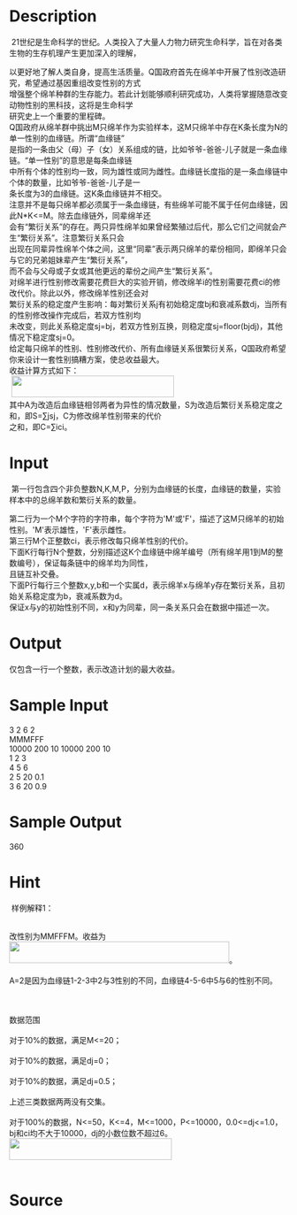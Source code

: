 
# Description

<div class="content"><p> 21世纪是生命科学的世纪。人类投入了大量人力物力研究生命科学，旨在对各类生物的生存机理产生更加深入的理解，</p>
<div>以更好地了解人类自身，提高生活质量。Q国政府首先在绵羊中开展了性别改造研究，希望通过基因重组改变性别的方式</div>
<div>增强整个绵羊种群的生存能力。若此计划能够顺利研究成功，人类将掌握随意改变动物性别的黑科技，这将是生命科学</div>
<div>研究史上一个重要的里程碑。 </div>
<div>Q国政府从绵羊群中挑出M只绵羊作为实验样本，这M只绵羊中存在K条长度为N的单一性别的血缘链。所谓“血缘链”</div>
<div>是指的一条由父（母）子（女）关系组成的链，比如爷爷-爸爸-儿子就是一条血缘链。“单一性别”的意思是每条血缘链</div>
<div>中所有个体的性别均一致，同为雄性或同为雌性。血缘链长度指的是一条血缘链中个体的数量，比如爷爷-爸爸-儿子是一</div>
<div>条长度为3的血缘链。这K条血缘链并不相交。 </div>
<div>注意并不是每只绵羊都必须属于一条血缘链，有些绵羊可能不属于任何血缘链，因此N*K&lt;=M。除去血缘链外，同辈绵羊还</div>
<div>会有“繁衍关系”的存在。两只异性绵羊如果曾经繁殖过后代，那么它们之间就会产生“繁衍关系”。注意繁衍关系只会</div>
<div>出现在同辈异性绵羊个体之间，这里“同辈”表示两只绵羊的辈份相同，即绵羊只会与它的兄弟姐妹辈产生“繁衍关系”，</div>
<div>而不会与父母或子女或其他更远的辈份之间产生“繁衍关系”。 </div>
<div>对绵羊进行性别修改需要花费巨大的实验开销，修改绵羊i的性别需要花费ci的修改代价。除此以外，修改绵羊性别还会对</div>
<div>繁衍关系的稳定度产生影响：每对繁衍关系j有初始稳定度bj和衰减系数dj，当所有的性别修改操作完成后，若双方性别均</div>
<div>未改变，则此关系稳定度sj=bj，若双方性别互换，则稳定度sj=floor(bjdj)，其他情况下稳定度sj=0。 </div>
<div>给定每只绵羊的性别、性别修改代价、所有血缘链关系很繁衍关系，Q国政府希望你来设计一套性别搞糟方案，使总收益最大。</div>
<div>收益计算方式如下： </div>
<div> <img src="/source/bzoj/4067/img/aHR0cHM6Ly9seWRzeS5jb20vSnVkZ2VPbmxpbmUvdXBsb2FkLzIwMTUwNS8xLmJtcA==.bmp" width="294" height="39" alt=""/></div>
<div>其中A为改造后血缘链相邻两者为异性的情况数量，S为改造后繁衍关系稳定度之和，即S=∑jsj，C为修改绵羊性别带来的代价</div>
<div>之和，即C=∑ici。 </div></div>

# Input

<div class="content"><p> 第一行包含四个非负整数N,K,M,P，分别为血缘链的长度，血缘链的数量，实验样本中的总绵羊数和繁衍关系的数量。 </p>
<div>第二行为一个M个字符的字符串，每个字符为&#39;M&#39;或&#39;F&#39;，描述了这M只绵羊的初始性别。&#39;M&#39;表示雄性，&#39;F&#39;表示雌性。 </div>
<div>第三行M个正整数ci，表示修改每只绵羊性别的代价。 </div>
<div>下面K行每行N个整数，分别描述这K个血缘链中绵羊编号（所有绵羊用1到M的整数编号），保证每条链中的绵羊均为同性，</div>
<div>且链互补交叠。 </div>
<div>下面P行每行三个整数x,y,b和一个实属d，表示绵羊x与绵羊y存在繁衍关系，且初始关系稳定度为b，衰减系数为d。</div>
<div>保证x与y的初始性别不同，x和y为同辈，同一条关系只会在数据中描述一次。 </div></div>

# Output

<div class="content"><p>仅包含一行一个整数，表示改造计划的最大收益。 </p></div>

# Sample Input

<div class="content"><span class="sampledata">3 2 6 2<br/>
MMMFFF<br/>
10000 200 10 10000 200 10<br/>
1 2 3 <br/>
4 5 6 <br/>
2 5 20 0.1<br/>
3 6 20 0.9</span></div>

# Sample Output

<div class="content"><span class="sampledata">360</span></div>

# Hint

<div class="content"><p></p><p> 样例解释1： </p><br/>
<div>改性别为MMFFFM。收益为<img src="/source/bzoj/4067/img/aHR0cHM6Ly9seWRzeS5jb20vSnVkZ2VPbmxpbmUvdXBsb2FkLzIwMTUwNS8yLmJtcA==.bmp" width="398" height="39" alt=""/>。 </div><br/>
<div>A=2是因为血缘链1-2-3中2与3性别的不同，血缘链4-5-6中5与6的性别不同。 </div><br/>
<div></div><br/>
<div></div><br/>
<div>数据范围 </div><br/>
<div>对于10%的数据，满足M&lt;=20； </div><br/>
<div>对于10%的数据，满足dj=0； </div><br/>
<div>对于10%的数据，满足dj=0.5； </div><br/>
<div>上述三类数据两两没有交集。 </div><br/>
<div>对于100%的数据，N&lt;=50，K&lt;=4，M&lt;=1000，P&lt;=10000，0.0&lt;=dj&lt;=1.0，bj和ci均不大于10000，dj的小数位数不超过6。 <img src="/source/bzoj/4067/img/aHR0cHM6Ly9seWRzeS5jb20vSnVkZ2VPbmxpbmUvdXBsb2FkLzIwMTUwNS8zLmJtcA==.bmp" width="294" height="39" alt=""/></div><br/>
<div></div><p></p></div>

# Source

<div class="content"><p><a href="problemset.php?search="></a></p></div>

